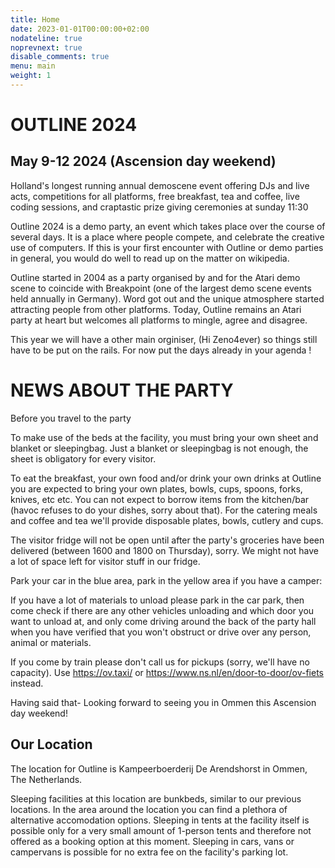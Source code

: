 ```yaml
---
title: Home
date: 2023-01-01T00:00:00+02:00
nodateline: true
noprevnext: true
disable_comments: true
menu: main
weight: 1
---
```



# OUTLINE 2024

## May 9-12 2024 (Ascension day weekend)

Holland's longest running annual demoscene event offering DJs and live acts, competitions for all platforms, free breakfast, tea and coffee, live coding sessions, and craptastic prize giving ceremonies at sunday 11:30

Outline 2024 is a demo party, an event which takes place over the course of several days. It is a place where people compete, and celebrate the creative use of computers. If this is your first encounter with Outline or demo parties in general, you would do well to read up on the matter on wikipedia.

Outline started in 2004 as a party organised by and for the Atari demo scene to coincide with Breakpoint (one of the largest demo scene events held annually in Germany). Word got out and the unique atmosphere started attracting people from other platforms. Today, Outline remains an Atari party at heart but welcomes all platforms to mingle, agree and disagree.

This year we will have a other main orginiser, (Hi Zeno4ever) so things still have to be put on the rails. For now put the days already in your agenda !


# NEWS ABOUT THE PARTY

Before you travel to the party

To make use of the beds at the facility, you must bring your own sheet and blanket or sleepingbag. Just a blanket or sleepingbag is not enough, the sheet is obligatory for every visitor.

To eat the breakfast, your own food and/or drink your own drinks at Outline you are expected to bring your own plates, bowls, cups, spoons, forks, knives, etc etc. You can not expect to borrow items from the kitchen/bar (havoc refuses to do your dishes, sorry about that). For the catering meals and coffee and tea we'll provide disposable plates, bowls, cutlery and cups.

The visitor fridge will not be open until after the party's groceries have been delivered (between 1600 and 1800 on Thursday), sorry. We might not have a lot of space left for visitor stuff in our fridge.

Park your car in the blue area, park in the yellow area if you have a camper:

If you have a lot of materials to unload please park in the car park, then come check if there are any other vehicles unloading and which door you want to unload at, and only come driving around the back of the party hall when you have verified that you won't obstruct or drive over any person, animal or materials.

If you come by train please don't call us for pickups (sorry, we'll have no capacity). Use https://ov.taxi/ or https://www.ns.nl/en/door-to-door/ov-fiets instead.

Having said that- Looking forward to seeing you in Ommen this Ascension day weekend!

## Our Location

The location for Outline is Kampeerboerderij De Arendshorst in Ommen, The Netherlands.

Sleeping facilities at this location are bunkbeds, similar to our previous locations. In the area around the location you can find a plethora of alternative accomodation options. Sleeping in tents at the facility itself is possible only for a very small amount of 1-person tents and therefore not offered as a booking option at this moment. Sleeping in cars, vans or campervans is possible for no extra fee on the facility's parking lot.
